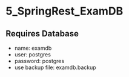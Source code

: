 # 5_SpringRest_ExamDB
## Requires Database
* name: examdb
* user: postgres
* password: postgres
* use backup file: examdb.backup
